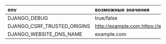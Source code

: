 | env                         | возможные значения                     | описание                     |
|:----------------------------|:---------------------------------------|:-----------------------------|
| DJANGO_DEBUG                | true/false                             |                              |
| DJANGO_CSRF_TRUSTED_ORIGINS | http://example.com,https://example.com |                              |
| DJANGO_WEBSITE_DNS_NAME     | example.com                            |                              |